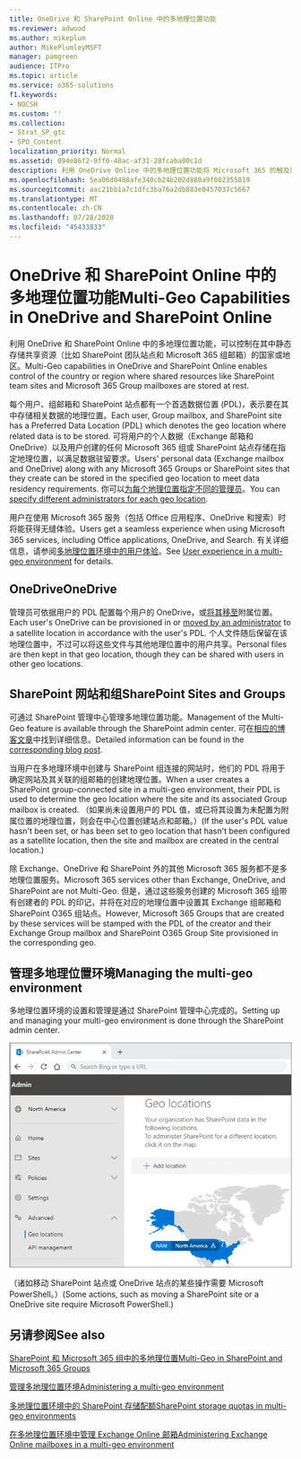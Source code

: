 ```yaml
---
title: OneDrive 和 SharePoint Online 中的多地理位置功能
ms.reviewer: adwood
ms.author: mikeplum
author: MikePlumleyMSFT
manager: pamgreen
audience: ITPro
ms.topic: article
ms.service: o365-solutions
f1.keywords:
- NOCSH
ms.custom: ''
ms.collection:
- Strat_SP_gtc
- SPO_Content
localization_priority: Normal
ms.assetid: 094e86f2-9ff0-40ac-af31-28fcaba00c1d
description: 利用 OneDrive Online 中的多地理位置功能将 Microsoft 365 的触及范围扩展到多个地理区域。
ms.openlocfilehash: 5ea06d0488afe340cb24b202d880a9f082355819
ms.sourcegitcommit: aac21bb1a7c1dfc3ba76a2db883e0457037c5667
ms.translationtype: MT
ms.contentlocale: zh-CN
ms.lasthandoff: 07/28/2020
ms.locfileid: "45433833"
---
```

# <a name="multi-geo-capabilities-in-onedrive-and-sharepoint-online"></a><span data-ttu-id="ba648-103">OneDrive 和 SharePoint Online 中的多地理位置功能</span><span class="sxs-lookup"><span data-stu-id="ba648-103">Multi-Geo Capabilities in OneDrive and SharePoint Online</span></span>

<span data-ttu-id="ba648-104">利用 OneDrive 和 SharePoint Online 中的多地理位置功能，可以控制在其中静态存储共享资源（比如 SharePoint 团队站点和 Microsoft 365 组邮箱）的国家或地区。</span><span class="sxs-lookup"><span data-stu-id="ba648-104">Multi-Geo capabilities in OneDrive and SharePoint Online enables control of the country or region where shared resources like SharePoint team sites and Microsoft 365 Group mailboxes are stored at rest.</span></span>

<span data-ttu-id="ba648-105">每个用户、组邮箱和 SharePoint 站点都有一个首选数据位置 (PDL)，表示要在其中存储相关数据的地理位置。</span><span class="sxs-lookup"><span data-stu-id="ba648-105">Each user, Group mailbox, and SharePoint site has a Preferred Data Location (PDL) which denotes the geo location where related data is to be stored.</span></span> <span data-ttu-id="ba648-106">可将用户的个人数据（Exchange 邮箱和 OneDrive）以及用户创建的任何 Microsoft 365 组或 SharePoint 站点存储在指定地理位置，以满足数据驻留要求。</span><span class="sxs-lookup"><span data-stu-id="ba648-106">Users' personal data (Exchange mailbox and OneDrive) along with any Microsoft 365 Groups or SharePoint sites that they create can be stored in the specified geo location to meet data residency requirements.</span></span> <span data-ttu-id="ba648-107">你可以[为每个地理位置指定不同的管理员](add-a-sharepoint-geo-admin.md)。</span><span class="sxs-lookup"><span data-stu-id="ba648-107">You can [specify different administrators for each geo location](add-a-sharepoint-geo-admin.md).</span></span>

<span data-ttu-id="ba648-108">用户在使用 Microsoft 365 服务（包括 Office 应用程序、OneDrive 和搜索）时将能获得无缝体验。</span><span class="sxs-lookup"><span data-stu-id="ba648-108">Users get a seamless experience when using Microsoft 365 services, including Office applications, OneDrive, and Search.</span></span> <span data-ttu-id="ba648-109">有关详细信息，请参阅[多地理位置环境中的用户体验](multi-geo-user-experience.md)。</span><span class="sxs-lookup"><span data-stu-id="ba648-109">See [User experience in a multi-geo environment](multi-geo-user-experience.md) for details.</span></span>

## <a name="onedrive"></a><span data-ttu-id="ba648-110">OneDrive</span><span class="sxs-lookup"><span data-stu-id="ba648-110">OneDrive</span></span>

<span data-ttu-id="ba648-111">管理员可依据用户的 PDL 配置每个用户的 OneDrive，或[将其移至](move-onedrive-between-geo-locations.md)附属位置。</span><span class="sxs-lookup"><span data-stu-id="ba648-111">Each user's OneDrive can be provisioned in or [moved by an administrator](move-onedrive-between-geo-locations.md) to a satellite location in accordance with the user's PDL.</span></span> <span data-ttu-id="ba648-112">个人文件随后保留在该地理位置中，不过可以将这些文件与其他地理位置中的用户共享。</span><span class="sxs-lookup"><span data-stu-id="ba648-112">Personal files are then kept in that geo location, though they can be shared with users in other geo locations.</span></span>

## <a name="sharepoint-sites-and-groups"></a><span data-ttu-id="ba648-113">SharePoint 网站和组</span><span class="sxs-lookup"><span data-stu-id="ba648-113">SharePoint Sites and Groups</span></span>

<span data-ttu-id="ba648-114">可通过 SharePoint 管理中心管理多地理位置功能。</span><span class="sxs-lookup"><span data-stu-id="ba648-114">Management of the Multi-Geo feature is available through the SharePoint admin center.</span></span> <span data-ttu-id="ba648-115">可在[相应的博客文章](https://techcommunity.microsoft.com/t5/Office-365-Blog/Now-available-Multi-Geo-in-SharePoint-and-Office-365-Groups/ba-p/263302)中找到详细信息。</span><span class="sxs-lookup"><span data-stu-id="ba648-115">Detailed information can be found in the [corresponding blog post](https://techcommunity.microsoft.com/t5/Office-365-Blog/Now-available-Multi-Geo-in-SharePoint-and-Office-365-Groups/ba-p/263302).</span></span>

<span data-ttu-id="ba648-116">当用户在多地理环境中创建与 SharePoint 组连接的网站时，他们的 PDL 将用于确定网站及其关联的组邮箱的创建地理位置。</span><span class="sxs-lookup"><span data-stu-id="ba648-116">When a user creates a SharePoint group-connected site in a multi-geo environment, their PDL is used to determine the geo location where the site and its associated Group mailbox is created.</span></span> <span data-ttu-id="ba648-117">（如果尚未设置用户的 PDL 值，或已将其设置为未配置为附属位置的地理位置，则会在中心位置创建站点和邮箱。）</span><span class="sxs-lookup"><span data-stu-id="ba648-117">(If the user's PDL value hasn't been set, or has been set to geo location that hasn't been configured as a satellite location, then the site and mailbox are created in the central location.)</span></span>

<span data-ttu-id="ba648-118">除 Exchange、OneDrive 和 SharePoint 外的其他 Microsoft 365 服务都不是多地理位置服务。</span><span class="sxs-lookup"><span data-stu-id="ba648-118">Microsoft 365 services other than Exchange, OneDrive, and SharePoint are not Multi-Geo.</span></span> <span data-ttu-id="ba648-119">但是，通过这些服务创建的 Microsoft 365 组带有创建者的 PDL 的印记，并将在对应的地理位置中设置其 Exchange 组邮箱和 SharePoint O365 组站点。</span><span class="sxs-lookup"><span data-stu-id="ba648-119">However, Microsoft 365 Groups that are created by these services will be stamped with the PDL of the creator and their Exchange Group mailbox and SharePoint O365 Group Site provisioned in the corresponding geo.</span></span> 

## <a name="managing-the-multi-geo-environment"></a><span data-ttu-id="ba648-120">管理多地理位置环境</span><span class="sxs-lookup"><span data-stu-id="ba648-120">Managing the multi-geo environment</span></span>

<span data-ttu-id="ba648-121">多地理位置环境的设置和管理是通过 SharePoint 管理中心完成的。</span><span class="sxs-lookup"><span data-stu-id="ba648-121">Setting up and managing your multi-geo environment is done through the SharePoint admin center.</span></span> 

![SharePoint 管理中心中地理位置页面的屏幕截图](media/sharepoint-multi-geo-admin-center.png)

<span data-ttu-id="ba648-123">（诸如移动 SharePoint 站点或 OneDrive 站点的某些操作需要 Microsoft PowerShell。）</span><span class="sxs-lookup"><span data-stu-id="ba648-123">(Some actions, such as moving a SharePoint site or a OneDrive site require Microsoft PowerShell.)</span></span>

## <a name="see-also"></a><span data-ttu-id="ba648-124">另请参阅</span><span class="sxs-lookup"><span data-stu-id="ba648-124">See also</span></span>

[<span data-ttu-id="ba648-125">SharePoint 和 Microsoft 365 组中的多地理位置</span><span class="sxs-lookup"><span data-stu-id="ba648-125">Multi-Geo in SharePoint and Microsoft 365 Groups</span></span>](https://techcommunity.microsoft.com/t5/Office-365-Blog/Now-available-Multi-Geo-in-SharePoint-and-Office-365-Groups/ba-p/263302)

[<span data-ttu-id="ba648-126">管理多地理位置环境</span><span class="sxs-lookup"><span data-stu-id="ba648-126">Administering a multi-geo environment</span></span>](administering-a-multi-geo-environment.md)

[<span data-ttu-id="ba648-127">多地理位置环境中的 SharePoint 存储配额</span><span class="sxs-lookup"><span data-stu-id="ba648-127">SharePoint storage quotas in multi-geo environments</span></span>](sharepoint-multi-geo-storage-quota.md)

[<span data-ttu-id="ba648-128">在多地理位置环境中管理 Exchange Online 邮箱</span><span class="sxs-lookup"><span data-stu-id="ba648-128">Administering Exchange Online mailboxes in a multi-geo environment</span></span>](administering-exchange-online-multi-geo.md)

